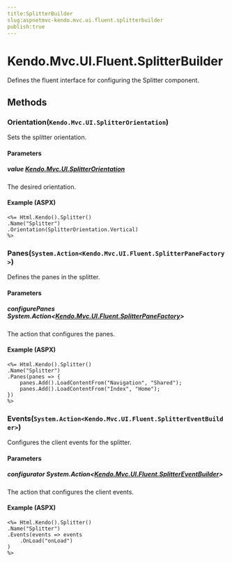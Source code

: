 ```yaml
---
title:SplitterBuilder
slug:aspnetmvc-kendo.mvc.ui.fluent.splitterbuilder
publish:true
---
```


# Kendo.Mvc.UI.Fluent.SplitterBuilder
Defines the fluent interface for configuring the Splitter component.



## Methods

### Orientation(`Kendo.Mvc.UI.SplitterOrientation`)
Sets the splitter orientation.


#### Parameters

##### value [Kendo.Mvc.UI.SplitterOrientation](/api/wrappers/aspnet-mvc/Kendo.Mvc.UI/SplitterOrientation)
The desired orientation.




#### Example (ASPX)
    <%= Html.Kendo().Splitter()
    .Name("Splitter")
    .Orientation(SplitterOrientation.Vertical)
    %>


### Panes(`System.Action<Kendo.Mvc.UI.Fluent.SplitterPaneFactory>`)
Defines the panes in the splitter.


#### Parameters

##### configurePanes System.Action<[Kendo.Mvc.UI.Fluent.SplitterPaneFactory](/api/wrappers/aspnet-mvc/Kendo.Mvc.UI.Fluent/SplitterPaneFactory)>
The action that configures the panes.




#### Example (ASPX)
    <%= Html.Kendo().Splitter()
    .Name("Splitter")
    .Panes(panes => {
        panes.Add().LoadContentFrom("Navigation", "Shared");
        panes.Add().LoadContentFrom("Index", "Home");
    })
    %>


### Events(`System.Action<Kendo.Mvc.UI.Fluent.SplitterEventBuilder>`)
Configures the client events for the splitter.


#### Parameters

##### configurator System.Action<[Kendo.Mvc.UI.Fluent.SplitterEventBuilder](/api/wrappers/aspnet-mvc/Kendo.Mvc.UI.Fluent/SplitterEventBuilder)>
The action that configures the client events.




#### Example (ASPX)
    <%= Html.Kendo().Splitter()
    .Name("Splitter")
    .Events(events => events
        .OnLoad("onLoad")
    )
    %>



 
